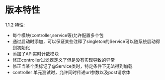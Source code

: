 # 版本特性

1.1.2 特性:

* 每个模块(controller,service等)允许配置多个包
* 通过启动时添加，可以保证某些注释了singleton的Service可以随系统启动得到初始化
* 添加了API实时计数模块
* 修正controller过滤器定义了但是没有实现导致的异常
* 修正当某个类标记了@Service类时，特定条件下无法得到加载
* controller 单元测试时，允许同时传递url参数以及post请求体
